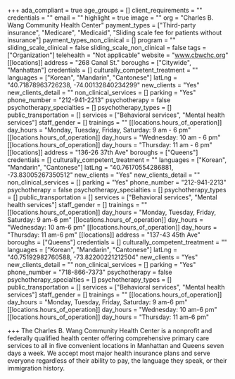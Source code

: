 +++
ada_compliant = true
age_groups = []
client_requirements = ""
credentials = ""
email = ""
highlight = true
image = ""
org = "Charles B. Wang Community Health Center"
payment_types = ["Third-party insurance", "Medicare", "Medicaid", "Sliding scale fee for patients without insurance"]
payment_types_non_clinical = []
program = ""
sliding_scale_clinical = false
sliding_scale_non_clinical = false
tags = ["Organization"]
telehealth = "Not applicable"
website = "www.cbwchc.org"
[[locations]]
address = "268 Canal St."
boroughs = ["Citywide", "Manhattan"]
credentials = []
culturally_competent_treatment = ""
languages = ["Korean", "Mandarin", "Cantonese"]
latLng = "40.71878963726238, -74.00132840234299"
new_clients = "Yes"
new_clients_detail = ""
non_clinical_services = []
parking = "Yes"
phone_number = "212-941-2213"
psychotherapy = false
psychotherapy_specialties = []
psychotherapy_types = []
public_transportation = []
services = ["Behavioral services", "Mental health services"]
staff_gender = []
trainings = ""
[[locations.hours_of_operation]]
day_hours = "Monday, Tuesday, Friday, Saturday: 9 am - 6 pm"
[[locations.hours_of_operation]]
day_hours = "Wednesday: 10 am - 6 pm"
[[locations.hours_of_operation]]
day_hours = "Thursday: 11 am - 6 pm"
[[locations]]
address = "136-26 37th Ave"
boroughs = ["Queens"]
credentials = []
culturally_competent_treatment = ""
languages = ["Korean", "Mandarin", "Cantonese"]
latLng = "40.76170554286881, -73.83005267350512"
new_clients = "Yes"
new_clients_detail = ""
non_clinical_services = []
parking = "Yes"
phone_number = "212-941-2213"
psychotherapy = false
psychotherapy_specialties = []
psychotherapy_types = []
public_transportation = []
services = ["Behavioral services", "Mental health services"]
staff_gender = []
trainings = ""
[[locations.hours_of_operation]]
day_hours = "Monday, Tuesday, Friday, Saturday: 9 am-6 pm"
[[locations.hours_of_operation]]
day_hours = "Wednesday: 10 am-6 pm"
[[locations.hours_of_operation]]
day_hours = "Thursday: 11 am-6 pm"
[[locations]]
address = "137-43 45th Ave"
boroughs = ["Queens"]
credentials = []
culturally_competent_treatment = ""
languages = ["Korean", "Mandarin", "Cantonese"]
latLng = "40.75192982760588, -73.82200221212504"
new_clients = "Yes"
new_clients_detail = ""
non_clinical_services = []
parking = "Yes"
phone_number = "718-866-7373"
psychotherapy = false
psychotherapy_specialties = []
psychotherapy_types = []
public_transportation = []
services = ["Behavioral services", "Mental health services"]
staff_gender = []
trainings = ""
[[locations.hours_of_operation]]
day_hours = "Monday, Tuesday, Friday, Saturday: 9 am-6 pm"
[[locations.hours_of_operation]]
day_hours = "Wednesday: 10 am-6 pm"
[[locations.hours_of_operation]]
day_hours = "Thursday: 11 am-6 pm"

+++
The Charles B. Wang Community Health Center is a nonprofit and federally qualified health center offering comprehensive primary care services to all in five convenient locations in Manhattan and Queens seven days a week. We accept most major health insurance plans and serve everyone regardless of their ability to pay, the language they speak, or their immigration history.